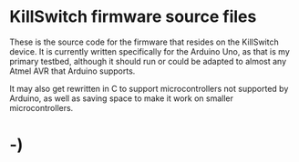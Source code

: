# KillSwitch firmware source files

These is the source code for the firmware that resides on the
KillSwitch device. It is currently written specifically for the Arduino Uno, as that is my primary testbed, although it should run or could be adapted to almost any Atmel AVR that Arduino supports.

It may also get rewritten in C to support microcontrollers not supported by Arduino, as well as saving space to make it work on smaller microcontrollers.

# -)

